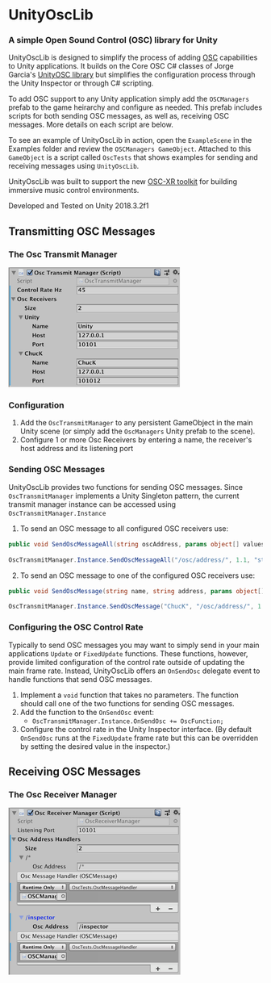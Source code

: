 # UnityOscLib
### A simple Open Sound Control (OSC) library for Unity

UnityOscLib is designed to simplify the process of adding [OSC](http://opensoundcontrol.org/introduction-osc) capabilities to Unity applications. It builds on the Core OSC C# classes of Jorge Garcia's [UnityOSC library](https://github.com/jorgegarcia/UnityOSC) but simplifies the configuration process through the Unity Inspector or through C# scripting.  

To add OSC support to any Unity application simply add the `OSCManagers` prefab to the game heirarchy and configure as needed. This prefab includes scripts for both sending OSC messages, as well as, receiving OSC messages.  More details on each script are below.

To see an example of UnityOscLib in action, open the `ExampleScene` in the Examples folder and review the `OSCManagers GameObject`.  Attached to this `GameObject` is a script called `OscTests` that shows examples for sending and receiving messages using `UnityOscLib`.

UnityOscLib was built to support the new [OSC-XR toolkit](https://github.com/fortjohnson/osc-xr) for building immersive music control environments.

Developed and Tested on Unity 2018.3.2f1

## Transmitting OSC Messages

### The Osc Transmit Manager

![The Osc Transmit Manager](Docs/OscTransmitManager.png)

### Configuration

1. Add the ```OscTransmitManager``` to any persistent GameObject in the main Unity scene (or simply add the ```OscManagers``` Unity prefab to the scene).
2. Configure 1 or more Osc Receivers by entering a name, the receiver's host address and its listening port 

### Sending OSC Messages

UnityOscLib provides two functions for sending OSC messages. Since `OscTransmitManager` implements a Unity Singleton pattern, the current transmit manager instance can be accessed using `OscTransmitManager.Instance`

1. To send an OSC message to all configured OSC receivers use:

```csharp
public void SendOscMessageAll(string oscAddress, params object[] values)
```

```csharp
OscTransmitManager.Instance.SendOscMessageAll("/osc/address/", 1.1, "stringValue")
```

2. To send an OSC message to one of the configured OSC receivers use:

```csharp
public void SendOscMessage(string name, string address, params object[] values)
```

```csharp
OscTransmitManager.Instance.SendOscMessage("ChucK", "/osc/address/", 1.1, "stringValue")
```

### Configuring the OSC Control Rate

Typically to send OSC messages you may want to simply send in your main applications `Update` or `FixedUpdate` functions.  These functions, however, provide limited configuration of the control rate outside of updating the main frame rate.  Instead, UnityOscLib offers an `OnSendOsc` delegate event to handle functions that send OSC messages.  

1. Implement a `void` function that takes no parameters.  The function should call one of the two functions for sending OSC messages.
2. Add the function to the `OnSendOsc` event:
   - ```OscTransmitManager.Instance.OnSendOsc += OscFunction;```
3. Configure the control rate in the Unity Inspector interface.  (By default `OnSendOsc` runs at the `FixedUpdate` frame rate but this can be overridden by setting the desired value in the inspector.)

## Receiving OSC Messages

### The Osc Receiver Manager

![The Osc Receiver Manager](Docs/OscReceiverManager.png)
